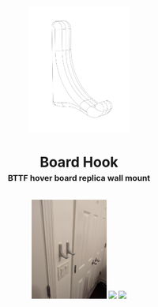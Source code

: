 <p align="center">
  <img src="./images/wireframe.png" width="40%"/>
</p>
<h1 align="center">
  Board Hook
  <br>
  <sup><sub><sup>BTTF hover board replica wall mount<sup></sub>
</h1>

<p align="center">
  <img src="./images/standalone.jpg" width="30%"/>
  <img src="./images/vertical.jpg" width="30%"/>
  <img src="./images/horizontal.jpg" width="30%"/>
</p>
